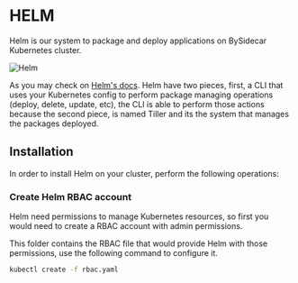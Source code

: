# HELM
Helm is our system to package and deploy applications on BySidecar Kubernetes cluster.

![Helm](https://s3-eu-west-1.amazonaws.com/public.bysidecar.me/assets/helm/logo/helm.png)

As you may check on [Helm's docs](https://docs.helm.sh/). Helm have two pieces, first, a CLI that uses your Kubernetes config to perform package managing operations (deploy, delete, update, etc), the CLI is able to perform those actions because the second piece, is named Tiller and its the system that manages the packages deployed.

## Installation
In order to install Helm on your cluster, perform the following operations:

### Create Helm RBAC account
Helm need permissions to manage Kubernetes resources, so first you would need to create a RBAC account with admin permissions.

This folder contains the RBAC file that would provide Helm with those permissions, use the following command to configure it.
```bash
kubectl create -f rbac.yaml
```
